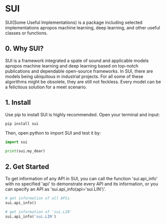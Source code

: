 # SUI
SUI(Some Useful Implementations) is a package including selected implementations apropos machine learning, deep learning, and other useful classes or functions.

## 0. Why SUI?
SUI is a framework integrated a spate of sound and applicable models apropos machine learning and deep learning based on top-notch publications and dependable open-source frameworks. In SUI, there are models being ubiquitous in industrial projects. For all some of these algorithms might be obsolete, they are still not feckless. Every model can be a felicitous solution for a meet scenario.

## 1. Install
Use pip to install SUI is highly recommended. Open your terminal and input:
```bash
pip install sui
```
Then, open python to import SUI and test it by:
```python
import sui

print(sui.my_dear)
```

## 2. Get Started
To get information of any API in SUI, you can call the function 'sui.api_info' with no specified 'api' to demonstrate every API and its information, or you can specify an API as 'sui.api_info(api='sui.LIN')'.
```python
# get information of all APIs
sui.api_info()

# get information of 'sui.LIN'
sui.api_info('sui.LIN')
```